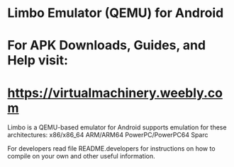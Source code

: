 # Limbo Emulator (QEMU) for Android
#
# For APK Downloads, Guides, and Help visit:
# https://virtualmachinery.weebly.com

Limbo is a QEMU-based emulator for Android supports emulation for these architectures:
	x86/x86_64
	ARM/ARM64
	PowerPC/PowerPC64
	Sparc

For developers read file README.developers for instructions on how to compile on your own
	and other useful information.
